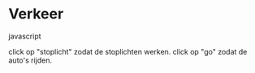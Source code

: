 # Verkeer
javascript

click op "stoplicht" zodat de stoplichten werken.
click op "go" zodat de auto's rijden.
